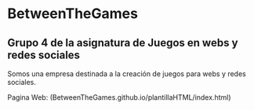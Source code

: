 # BetweenTheGames
## Grupo 4 de la asignatura de Juegos en webs y redes sociales

Somos una empresa destinada a la creación de juegos para webs y redes sociales.

Pagina Web: (BetweenTheGames.github.io/plantillaHTML/index.html)
    
    
